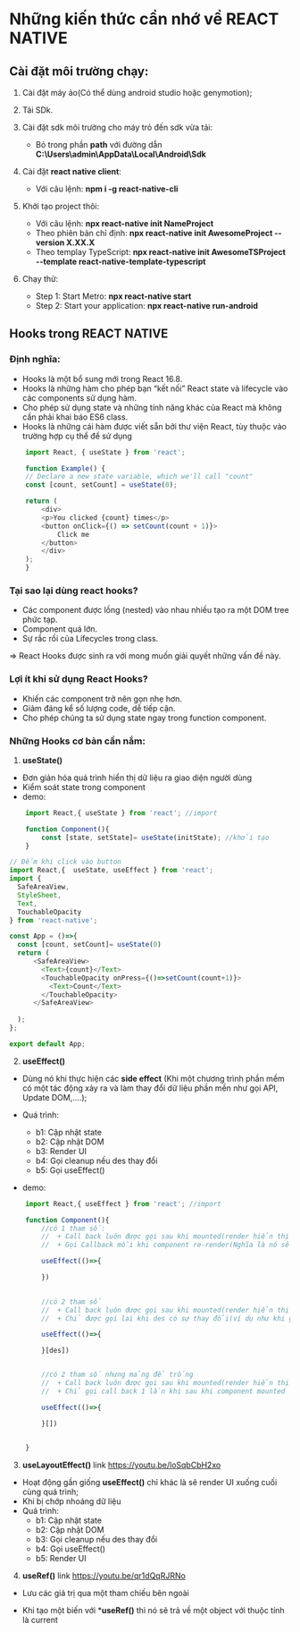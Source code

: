 # Những kiến thức cần nhớ về REACT NATIVE

## Cài đặt môi trường chạy:

1. Cài đặt máy ảo(Có thể dùng android studio hoặc genymotion);
2. Tải SDk.
3. Cài đặt sdk môi trường cho máy trỏ đến sdk vừa tải:
    - Bỏ trong phần **path** với đường dẫn **C:\Users\admin\AppData\Local\Android\Sdk**

4. Cài đặt **react native client**:
    - Với câu lệnh: **npm i -g react-native-cli**

5. Khởi tạo project thôi:
    - Với câu lệnh: **npx react-native init NameProject**
    - Theo phiên bản chỉ định: **npx react-native init AwesomeProject --version X.XX.X**
    - Theo templay TypeScript: **npx react-native init AwesomeTSProject --template react-native-template-typescript**
6. Chạy thử:
    - Step 1: Start Metro: **npx react-native start**
    - Step 2: Start your application: **npx react-native run-android**

## Hooks trong REACT NATIVE

### Định nghĩa:
- Hooks là một bổ sung mới trong React 16.8.
- Hooks là những hàm cho phép bạn “kết nối” React state và lifecycle vào các components sử dụng hàm.
- Cho phép sử dụng state và những tính năng khác của React mà không cần phải khai báo ES6 class.
- Hooks là những cái hàm được viết sẵn bởi thư viện React, tùy thuộc vào trường hợp cụ thể để sử dụng
```ts
    import React, { useState } from 'react';

    function Example() {
    // Declare a new state variable, which we'll call "count"
    const [count, setCount] = useState(0);

    return (
        <div>
        <p>You clicked {count} times</p>
        <button onClick={() => setCount(count + 1)}>
            Click me
        </button>
        </div>
    );
    }
```

### Tại sao lại dùng react hooks?
- Các component được lồng (nested) vào nhau nhiều tạo ra một DOM tree phức tạp.
- Component quá lớn.
- Sự rắc rối của Lifecycles trong class.

=> React Hooks được sinh ra với mong muốn giải quyết những vấn đề này.

### Lợi ít khi sử dụng React Hooks?
- Khiến các component trở nên gọn nhẹ hơn.
- Giảm đáng kể số lượng code, dễ tiếp cận.
- Cho phép chúng ta sử dụng state ngay trong function component.

### Những Hooks cơ bản cần nắm:
1. **useState()**
- Đơn giản hóa quá trình hiển thị dữ liệu ra giao diện người dùng
- Kiểm soát state trong component
- demo:
```ts
    import React,{ useState } from 'react'; //import

    function Component(){
        const [state, setState]= useState(initState); //khởi tạo
    }

// Đếm khi click vào button
import React,{  useState, useEffect } from 'react';
import {
  SafeAreaView,
  StyleSheet,
  Text,
  TouchableOpacity
} from 'react-native';

const App = ()=>{
  const [count, setCount]= useState(0)
  return (
      <SafeAreaView>
        <Text>{count}</Text>
        <TouchableOpacity onPress={()=>setCount(count+1)}>
          <Text>Count</Text>
        </TouchableOpacity>
      </SafeAreaView>
    
  );
};

export default App;

```

2. **useEffect()**
- Dùng nó khi thực hiện các **side effect** (Khi một chương trình phần mềm có một tác động xảy ra và làm thay đổi dữ liệu phần mền như gọi API, Update DOM,....);
- Quá trình: 
    + b1: Cập nhật state
    + b2: Cập nhật DOM
    + b3: Render UI
    + b4: Gọi cleanup nếu des thay đổi
    + b5: Gọi useEffect()

- demo:

```ts
    import React,{ useEffect } from 'react'; //import

    function Component(){
        //có 1 tham số:
        //  + Call back luôn được gọi sau khi mounted(render hiển thị ra màn hình)
        //  + Gọi Callback mỗi khi component re-render(Nghĩa là nó sẽ render trước khi gọn đên useEffect)

        useEffect(()=>{

        })
    

        //có 2 tham số
        //  + Call back luôn được gọi sau khi mounted(render hiển thị ra màn hình)
        //  + Chỉ được gọi lai khi des có sự thay đổi(ví dụ như khi gọi api thì mình có thể thay đổi đuôi của URL sẽ ra những dữ liệu khác nhau)

        useEffect(()=>{

        }[des])


        //có 2 tham số nhưng mảng để trống
        //  + Call back luôn được gọi sau khi mounted(render hiển thị ra màn hình)
        //  + Chỉ gọi call back 1 lần khi sau khi component mounted

        useEffect(()=>{

        }[])

    
    }
```
3. **useLayoutEffect()** link https://youtu.be/loSqbCbH2xo
- Hoạt động gần giống **useEffect()** chỉ khác là sẽ render UI xuống cuối cùng quá trình;
- Khi bị chớp nhoáng dữ liệu
- Quá trình: 
    + b1: Cập nhật state
    + b2: Cập nhật DOM
    + b3: Gọi cleanup nếu des thay đổi
    + b4: Gọi useEffect()
    + b5: Render UI

4. **useRef()** link https://youtu.be/qr1dQqRJRNo

- Lưu các giá trị qua một tham chiếu bên ngoài

- Khi tạo một biến với ***useRef()** thì nó sẽ trả về một object với thuộc tính là current